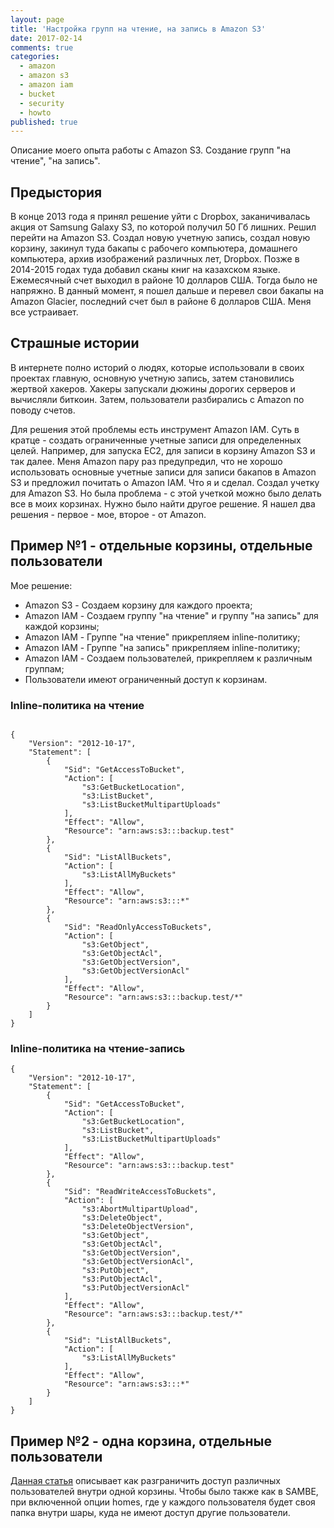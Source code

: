 ```yaml
---
layout: page
title: 'Настройка групп на чтение, на запись в Amazon S3'
date: 2017-02-14
comments: true
categories:
  - amazon
  - amazon s3
  - amazon iam
  - bucket
  - security
  - howto
published: true
---
```


Описание моего опыта работы с Amazon S3. Создание групп "на чтение", "на запись". <!--more-->

## Предыстория

В конце 2013 года я принял решение уйти с Dropbox, заканичивалась акция от Samsung Galaxy S3, по которой получил 50 Гб лишних. Решил перейти на Amazon S3. Создал новую учетную запись, создал новую корзину, закинул туда бакапы с рабочего компьютера, домашнего компьютера, архив изображений различных лет, Dropbox. Позже в 2014-2015 годах туда добавил сканы книг на казахском языке. Ежемесячный счет выходил в районе 10 долларов США. Тогда было не напряжно. В данный момент, я пошел дальше и перевел свои бакапы на Amazon Glacier, последний счет был в районе 6 долларов США. Меня все устраивает. 

## Страшные истории

В интернете полно историй о людях, которые использовали в своих проектах главную, основную учетную запись, затем становились жертвой хакеров. Хакеры запускали дюжины дорогих серверов и вычисляли биткоин. Затем, пользователи разбирались с Amazon по поводу счетов.

Для решения этой проблемы есть инструмент Amazon IAM. Суть в кратце - создать ограниченные учетные записи для определенных целей. Например, для запуска EC2, для записи в корзину Amazon S3 и так далее. Меня Amazon пару раз предупредил, что не хорошо использовать основные учетные записи для записи бакапов в Amazon S3 и предложил почитать о Amazon IAM. Что я и сделал. Создал учетку для Amazon S3. Но была проблема - с этой учеткой можно было делать все в моих корзинах. Нужно было найти другое решение. Я нашел два решения - первое - мое, второе - от Amazon.

## Пример №1 - отдельные корзины, отдельные пользователи

Мое решение:

- Amazon S3  - Создаем корзину для каждого проекта;
- Amazon IAM - Создаем группу "на чтение" и группу "на запись" для каждой корзины;
- Amazon IAM - Группе "на чтение" прикрепляем inline-политику;
- Amazon IAM - Группе "на запись" прикрепляем inline-политику;
- Amazon IAM - Создаем пользователей, прикрепляем к различным группам;
- Пользователи имеют ограниченный доступ к корзинам.

### Inline-политика на чтение

```

{
    "Version": "2012-10-17",
    "Statement": [
        {
            "Sid": "GetAccessToBucket",
            "Action": [
                "s3:GetBucketLocation",
                "s3:ListBucket",
                "s3:ListBucketMultipartUploads"
            ],
            "Effect": "Allow",
            "Resource": "arn:aws:s3:::backup.test"
        },
        {
            "Sid": "ListAllBuckets",
            "Action": [
                "s3:ListAllMyBuckets"
            ],
            "Effect": "Allow",
            "Resource": "arn:aws:s3:::*"
        },
        {
            "Sid": "ReadOnlyAccessToBuckets",
            "Action": [
                "s3:GetObject",
                "s3:GetObjectAcl",
                "s3:GetObjectVersion",
                "s3:GetObjectVersionAcl"
            ],
            "Effect": "Allow",
            "Resource": "arn:aws:s3:::backup.test/*"
        }
    ]
}

```

### Inline-политика на чтение-запись

```
{
    "Version": "2012-10-17",
    "Statement": [
        {
            "Sid": "GetAccessToBucket",
            "Action": [
                "s3:GetBucketLocation",
                "s3:ListBucket",
                "s3:ListBucketMultipartUploads"
            ],
            "Effect": "Allow",
            "Resource": "arn:aws:s3:::backup.test"
        },
        {
            "Sid": "ReadWriteAccessToBuckets",
            "Action": [
                "s3:AbortMultipartUpload",
                "s3:DeleteObject",
                "s3:DeleteObjectVersion",
                "s3:GetObject",
                "s3:GetObjectAcl",
                "s3:GetObjectVersion",
                "s3:GetObjectVersionAcl",
                "s3:PutObject",
                "s3:PutObjectAcl",
                "s3:PutObjectVersionAcl"
            ],
            "Effect": "Allow",
            "Resource": "arn:aws:s3:::backup.test/*"
        },
        {
            "Sid": "ListAllBuckets",
            "Action": [
                "s3:ListAllMyBuckets"
            ],
            "Effect": "Allow",
            "Resource": "arn:aws:s3:::*"
        }
    ]
}

```

## Пример №2 - одна корзина, отдельные пользователи

[Данная статья](https://aws.amazon.com/ru/blogs/security/writing-iam-policies-grant-access-to-user-specific-folders-in-an-amazon-s3-bucket/) описывает как разграничить доступ различных пользователей внутри одной корзины.
Чтобы было также как в SAMBE, при включенной опции homes, где у каждого пользователя будет своя папка внутри шары, куда не имеют доступ другие пользователи.

